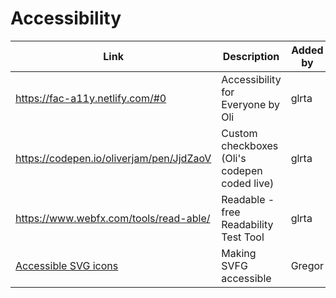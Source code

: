 # Accessibility

| Link | Description | Added by |
| ---- | ----------- | -------- |
| https://fac-a11y.netlify.com/#0 | Accessibility for Everyone by Oli  | glrta  |
| https://codepen.io/oliverjam/pen/JjdZaoV | Custom checkboxes (Oli's codepen coded live)  | glrta  |
| https://www.webfx.com/tools/read-able/ | Readable - free Readability Test Tool | glrta  |
| [Accessible SVG icons](https://www.24a11y.com/2018/accessible-svg-icons-with-inline-sprites/)| Making SVFG accessible | Gregor |
